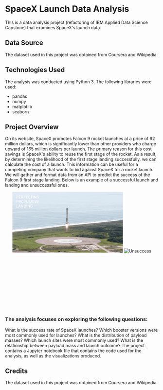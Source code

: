 # SpaceX Launch Data Analysis
This is a data analysis project (refactoring of IBM Applied Data Science Capstone) that examines SpaceX's launch data.

## Data Source
The dataset used in this project was obtained from Coursera and Wikipedia. 

## Technologies Used
The analysis was conducted using Python 3. The following libraries were used:

* pandas
* numpy
* matplotlib
* seaborn

## Project Overview

On its website, SpaceX promotes Falcon 9 rocket launches at a price of 62 million dollars, which is significantly lower than other providers who charge upward of 165 million dollars per launch. The primary reason for this cost savings is SpaceX's ability to reuse the first stage of the rocket. As a result, by determining the likelihood of the first stage landing successfully, we can calculate the cost of a launch.
This information can be useful for a competing company that wants to bid against SpaceX for a rocket launch. We will gather and format data from an API to predict the success of the Falcon 9 first stage landing.
Below is an example of a successful launch and landing and unsuccessful ones.

<div style="text-align:center">
<img src="./Resources/success_landing.gif" alt="Success" style="height:200px; width:auto; display:inline-block; margin:auto;">
<img src="./Resources/unsuccess_landing.gif" alt="Unsuccess" style="height:200px; width:auto; display:inline-block; margin:auto;">
</div>  

### The analysis focuses on exploring the following questions:

What is the success rate of SpaceX launches?
Which booster versions were most commonly used for launches?
What is the distribution of payload masses?
Which launch sites were most commonly used?
What is the relationship between payload mass and launch outcome?
The project contains a Jupyter notebook file that contains the code used for the analysis, as well as the visualizations produced.

## Credits
The dataset used in this project was obtained from Coursera and Wikipedia. 